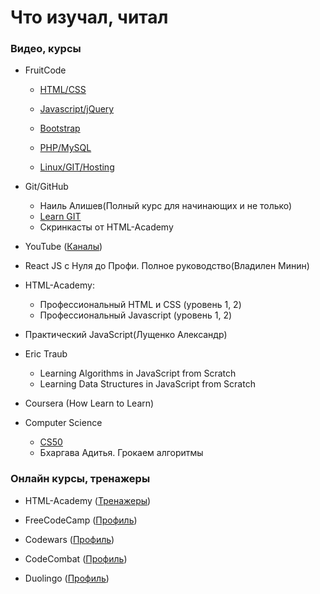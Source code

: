 # Что изучал, читал

### Видео, курсы
- FruitCode
  - [HTML/CSS](https://fructcode.com/ru/certificates/e86feb12d9a9adf1400534e2d1314b54/ru/)
 
  - [Javascript/jQuery](https://fructcode.com/ru/certificates/3edddc30ddb6dbea9864b93f47931a5b/ru/)
 
  - [Bootstrap](https://fructcode.com/ru/certificates/9879aa7070608537a3497ca89ad1540c/ru/)
 
  - [PHP/MySQL](https://fructcode.com/ru/certificates/9ddc49e143129bc05909767d8d1c22fa/ru/)
 
  - [Linux/GIT/Hosting](https://fructcode.com/ru/certificates/96614432e26bad4534ae31b3fdaa4b17/ru/)

- Git/GitHub
  - Наиль Алишев(Полный курс для начинающих и не только)
  - [Learn GIT](https://learngitbranching.js.org)
  - Скринкасты от HTML-Academy
 
- YouTube ([Каналы](https://www.youtube.com/channel/UCz8bCfIHKnKs2bOX3zuQXSg/channels?view_as=subscriber))

- React JS с Нуля до Профи. Полное руководство(Владилен Минин)

- HTML-Academy:
  - Профессиональный HTML и CSS (уровень 1, 2)
  - Профессиональный Javascript (уровень 1, 2)
 
- Практический JavaScript(Лущенко Александр)

- Eric Traub
  - Learning Algorithms in JavaScript from Scratch
  - Learning Data Structures in JavaScript from Scratch 
  
- Coursera (How Learn to Learn)

- Computer Science
  - [CS50](https://www.youtube.com/watch?v=Sy_wba7l1UU&list=PLawfWYMUziZqyUL5QDLVbe3j5BKWj42E5)
  - Бхаргава Адитья. Грокаем алгоритмы

### Онлайн курсы, тренажеры
- HTML-Academy ([Тренажеры](https://htmlacademy.ru/profile/id1274543))

- FreeCodeCamp ([Профиль](https://www.freecodecamp.org/hi-pyncho))

- Codewars ([Профиль](https://www.codewars.com/users/Hi-Pyncho))

- CodeCombat ([Профиль](https://codecombat.com/user/pyncho))

- Duolingo ([Профиль](https://www.duolingo.com/profile/HiPyncho))


